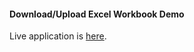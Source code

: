 
#### Download/Upload Excel Workbook Demo

Live application is [here](https://kotamine.shinyapps.io/user_xlsx). 


